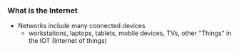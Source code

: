 ### What is the Internet

* Networks include many connected devices
  * workstations, laptops, tablets, mobile devices, TVs, other "Things" in the IOT (Internet of things)

